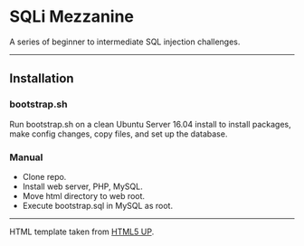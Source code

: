 # SQLi Mezzanine

A series of beginner to intermediate SQL injection challenges.

---

## Installation

### bootstrap.sh

Run bootstrap.sh on a clean Ubuntu Server 16.04 install to install packages, make config changes, copy files, and set up the database.

### Manual

- Clone repo.
- Install web server, PHP, MySQL.
- Move html directory to web root.
- Execute bootstrap.sql in MySQL as root.

---

HTML template taken from [HTML5 UP](https://html5up.net/).